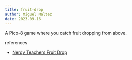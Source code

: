 ```yaml
---
title: fruit-drop
author: Miguel Maltez
date: 2023-09-16
---
```


A Pico-8 game where you catch fruit dropping from above.

references

- [Nerdy Teachers Fruit Drop](https://nerdyteachers.com/PICO-8/Bitesize_Games/?tutorial=2)

